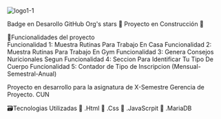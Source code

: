 

![logo1-1](https://github.com/Yhor93/Gym-Cun/assets/111392975/d8f05527-81c9-41a9-8a6f-6fcdcd7992ca)

Badge en Desarollo GitHub Org's stars 🚧 Proyecto en Construcción 🚧

🔨Funcionalidades del proyecto<br>
Funcionalidad 1: Muestra Rutinas Para Trabajo En Casa
Funcionalidad 2: Muestra Rutinas Para Trabajo En Gym
Funcionalidad 3: Genera Consejos Nuricionales Segun 
Funcionalidad 4: Seccion Para Identificar Tu Tipo De Cuerpo
Funcionalidad 5: Contador de Tipo de Inscripcion (Mensual-Semestral-Anual)

Proyecto en desarrollo para la asignatura de X-Semestre Gerencia de Proyecto.  CUN

🗃️Tecnologias Utilizadas
📌 .Html
📌 .Css
📌 .JavaScrpit
📌 .MariaDB
